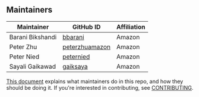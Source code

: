 ## Maintainers

| Maintainer | GitHub ID | Affiliation |
| --------------- | --------- | ----------- |
| Barani Bikshandi | [bbarani](https://github.com/bbarani) | Amazon |
| Peter Zhu | [peterzhuamazon](https://github.com/peterzhuamazon) | Amazon |
| Peter Nied | [peternied](https://github.com/peternied) | Amazon |
| Sayali Gaikawad | [gaiksaya](https://github.com/gaiksaya) | Amazon |

[This document](https://github.com/opensearch-project/.github/blob/main/MAINTAINERS.md) explains what maintainers do in this repo, and how they should be doing it. If you're interested in contributing, see [CONTRIBUTING](CONTRIBUTING.md).

